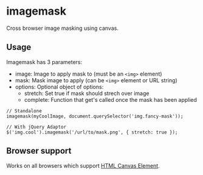 # imagemask

Cross browser image masking using canvas.

## Usage

Imagemask has 3 parameters:

- image: Image to apply mask to (must be an `<img>` element)
- mask: Mask image to apply (can be `<img>` element or URL string)
- options: Optional object of options:
  - stretch: Set true if mask should strech over image
  - complete: Function that get's called once the mask has been applied

```
// Standalone
imagemask(myCoolImage, document.querySelector('img.fancy-mask'));

// With jQuery Adaptor
$('img.cool').imagemask('/url/to/mask.png', { stretch: true });
```

## Browser support

Works on all browsers which support [HTML Canvas Element](http://caniuse.com/canvas).
